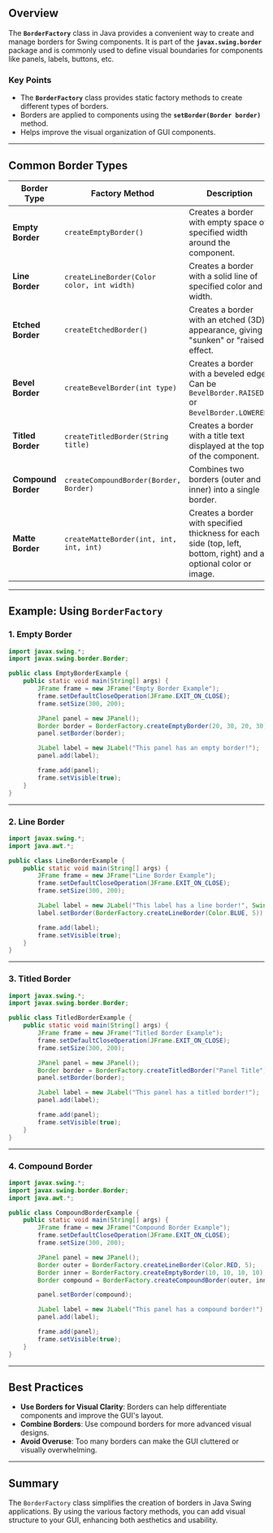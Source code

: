 ## Overview
The **`BorderFactory`** class in Java provides a convenient way to create and manage borders for Swing components. It is part of the **`javax.swing.border`** package and is commonly used to define visual boundaries for components like panels, labels, buttons, etc.

### Key Points
- The **`BorderFactory`** class provides static factory methods to create different types of borders.
- Borders are applied to components using the **`setBorder(Border border)`** method.
- Helps improve the visual organization of GUI components.

---

## Common Border Types

| **Border Type**             | **Factory Method**                          | **Description**                                                                                         |
|------------------------------|---------------------------------------------|---------------------------------------------------------------------------------------------------------|
| **Empty Border**             | `createEmptyBorder()`                      | Creates a border with empty space of specified width around the component.                             |
| **Line Border**              | `createLineBorder(Color color, int width)` | Creates a border with a solid line of specified color and width.                                       |
| **Etched Border**            | `createEtchedBorder()`                     | Creates a border with an etched (3D) appearance, giving a "sunken" or "raised" effect.                 |
| **Bevel Border**             | `createBevelBorder(int type)`              | Creates a border with a beveled edge. Can be `BevelBorder.RAISED` or `BevelBorder.LOWERED`.            |
| **Titled Border**            | `createTitledBorder(String title)`         | Creates a border with a title text displayed at the top of the component.                              |
| **Compound Border**          | `createCompoundBorder(Border, Border)`     | Combines two borders (outer and inner) into a single border.                                           |
| **Matte Border**             | `createMatteBorder(int, int, int, int)`    | Creates a border with specified thickness for each side (top, left, bottom, right) and an optional color or image. |

---

## Example: Using `BorderFactory`

### 1. **Empty Border**
```java
import javax.swing.*;
import javax.swing.border.Border;

public class EmptyBorderExample {
    public static void main(String[] args) {
        JFrame frame = new JFrame("Empty Border Example");
        frame.setDefaultCloseOperation(JFrame.EXIT_ON_CLOSE);
        frame.setSize(300, 200);

        JPanel panel = new JPanel();
        Border border = BorderFactory.createEmptyBorder(20, 30, 20, 30); // Top, Left, Bottom, Right
        panel.setBorder(border);

        JLabel label = new JLabel("This panel has an empty border!");
        panel.add(label);

        frame.add(panel);
        frame.setVisible(true);
    }
}
````

---

### 2. **Line Border**

```java
import javax.swing.*;
import java.awt.*;

public class LineBorderExample {
    public static void main(String[] args) {
        JFrame frame = new JFrame("Line Border Example");
        frame.setDefaultCloseOperation(JFrame.EXIT_ON_CLOSE);
        frame.setSize(300, 200);

        JLabel label = new JLabel("This label has a line border!", SwingConstants.CENTER);
        label.setBorder(BorderFactory.createLineBorder(Color.BLUE, 5)); // Blue border with 5px thickness

        frame.add(label);
        frame.setVisible(true);
    }
}
```

---

### 3. **Titled Border**

```java
import javax.swing.*;
import javax.swing.border.Border;

public class TitledBorderExample {
    public static void main(String[] args) {
        JFrame frame = new JFrame("Titled Border Example");
        frame.setDefaultCloseOperation(JFrame.EXIT_ON_CLOSE);
        frame.setSize(300, 200);

        JPanel panel = new JPanel();
        Border border = BorderFactory.createTitledBorder("Panel Title");
        panel.setBorder(border);

        JLabel label = new JLabel("This panel has a titled border!");
        panel.add(label);

        frame.add(panel);
        frame.setVisible(true);
    }
}
```

---

### 4. **Compound Border**

```java
import javax.swing.*;
import javax.swing.border.Border;
import java.awt.*;

public class CompoundBorderExample {
    public static void main(String[] args) {
        JFrame frame = new JFrame("Compound Border Example");
        frame.setDefaultCloseOperation(JFrame.EXIT_ON_CLOSE);
        frame.setSize(300, 200);

        JPanel panel = new JPanel();
        Border outer = BorderFactory.createLineBorder(Color.RED, 5);
        Border inner = BorderFactory.createEmptyBorder(10, 10, 10, 10);
        Border compound = BorderFactory.createCompoundBorder(outer, inner);

        panel.setBorder(compound);

        JLabel label = new JLabel("This panel has a compound border!");
        panel.add(label);

        frame.add(panel);
        frame.setVisible(true);
    }
}
```

---

## Best Practices

- **Use Borders for Visual Clarity**: Borders can help differentiate components and improve the GUI's layout.
- **Combine Borders**: Use compound borders for more advanced visual designs.
- **Avoid Overuse**: Too many borders can make the GUI cluttered or visually overwhelming.

---

## Summary

The `BorderFactory` class simplifies the creation of borders in Java Swing applications. By using the various factory methods, you can add visual structure to your GUI, enhancing both aesthetics and usability.
